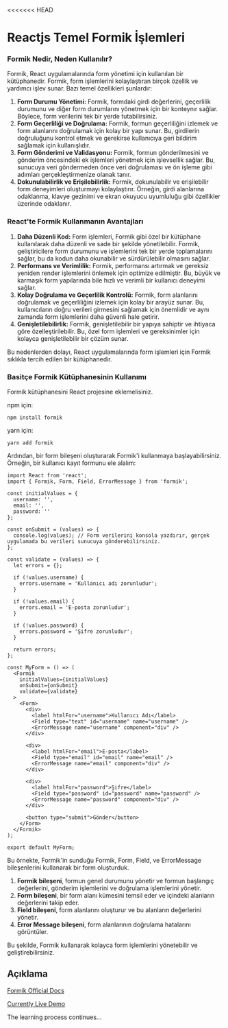 <<<<<<< HEAD
# Reactjs Temel Formik İşlemleri

### Formik Nedir, Neden Kullanılır?

Formik, React uygulamalarında form yönetimi için kullanılan bir kütüphanedir. Formik, form işlemlerini kolaylaştıran birçok özellik ve yardımcı işlev sunar. Bazı temel özellikleri şunlardır:

1. **Form Durumu Yönetimi:** Formik, formdaki girdi değerlerini, geçerlilik durumunu ve diğer form durumlarını yönetmek için bir konteynır sağlar. Böylece, form verilerini tek bir yerde tutabilirsiniz.
2. **Form Geçerliliği ve Doğrulama:** Formik, formun geçerliliğini izlemek ve form alanlarını doğrulamak için kolay bir yapı sunar. Bu, girdilerin doğruluğunu kontrol etmek ve gerekirse kullanıcıya geri bildirim sağlamak için kullanışlıdır.
3. **Form Gönderimi ve Validasyonu:** Formik, formun gönderilmesini ve gönderim öncesindeki ek işlemleri yönetmek için işlevsellik sağlar. Bu, sunucuya veri göndermeden önce veri doğrulaması ve ön işleme gibi adımları gerçekleştirmenize olanak tanır.
4. **Dokunulabilirlik ve Erişilebilirlik:** Formik, dokunulabilir ve erişilebilir form deneyimleri oluşturmayı kolaylaştırır. Örneğin, girdi alanlarına odaklanma, klavye gezinimi ve ekran okuyucu uyumluluğu gibi özellikler üzerinde odaklanır.

### React'te Formik Kullanmanın Avantajları

1. **Daha Düzenli Kod:** Form işlemleri, Formik gibi özel bir kütüphane kullanılarak daha düzenli ve sade bir şekilde yönetilebilir. Formik, geliştiricilere form durumunu ve işlemlerini tek bir yerde toplamalarını sağlar, bu da kodun daha okunabilir ve sürdürülebilir olmasını sağlar.
2. **Performans ve Verimlilik:** Formik, performansı artırmak ve gereksiz yeniden render işlemlerini önlemek için optimize edilmiştir. Bu, büyük ve karmaşık form yapılarında bile hızlı ve verimli bir kullanıcı deneyimi sağlar.
3. **Kolay Doğrulama ve Geçerlilik Kontrolü:** Formik, form alanlarını doğrulamak ve geçerliliğini izlemek için kolay bir arayüz sunar. Bu, kullanıcıların doğru verileri girmesini sağlamak için önemlidir ve aynı zamanda form işlemlerini daha güvenli hale getirir.
4. **Genişletilebilirlik:** Formik, genişletilebilir bir yapıya sahiptir ve ihtiyaca göre özelleştirilebilir. Bu, özel form işlemleri ve gereksinimler için kolayca genişletilebilir bir çözüm sunar.

Bu nedenlerden dolayı, React uygulamalarında form işlemleri için Formik sıklıkla tercih edilen bir kütüphanedir.

### Basitçe Formik Kütüphanesinin Kullanımı

Formik kütüphanesini React projesine eklemelisiniz.
   
npm için:
```
npm install formik
```
yarn için:
```
yarn add formik
```

Ardından, bir form bileşeni oluşturarak Formik'i kullanmaya başlayabilirsiniz. Örneğin, bir kullanıcı kayıt formunu ele alalım:

```
import React from 'react';
import { Formik, Form, Field, ErrorMessage } from 'formik';

const initialValues = {
  username: '',
  email: '',
  password: ''
};

const onSubmit = (values) => {
  console.log(values); // Form verilerini konsola yazdırır, gerçek uygulamada bu verileri sunucuya gönderebilirsiniz.
};

const validate = (values) => {
  let errors = {};

  if (!values.username) {
    errors.username = 'Kullanıcı adı zorunludur';
  }

  if (!values.email) {
    errors.email = 'E-posta zorunludur';
  }

  if (!values.password) {
    errors.password = 'Şifre zorunludur';
  }

  return errors;
};

const MyForm = () => (
  <Formik
    initialValues={initialValues}
    onSubmit={onSubmit}
    validate={validate}
  >
    <Form>
      <div>
        <label htmlFor="username">Kullanıcı Adı</label>
        <Field type="text" id="username" name="username" />
        <ErrorMessage name="username" component="div" />
      </div>

      <div>
        <label htmlFor="email">E-posta</label>
        <Field type="email" id="email" name="email" />
        <ErrorMessage name="email" component="div" />
      </div>

      <div>
        <label htmlFor="password">Şifre</label>
        <Field type="password" id="password" name="password" />
        <ErrorMessage name="password" component="div" />
      </div>

      <button type="submit">Gönder</button>
    </Form>
  </Formik>
);

export default MyForm;
```
Bu örnekte, Formik'in sunduğu Formik, Form, Field, ve ErrorMessage bileşenlerini kullanarak bir form oluşturduk.

1. **Formik bileşeni**, formun genel durumunu yönetir ve formun başlangıç değerlerini, gönderim işlemlerini ve doğrulama işlemlerini yönetir.
2. **Form bileşeni**, bir form alanı kümesini temsil eder ve içindeki alanların değerlerini takip eder.
3. **Field bileşeni**, form alanlarını oluşturur ve bu alanların değerlerini yönetir.
4. **Error Message bileşeni**, form alanlarının doğrulama hatalarını görüntüler.

Bu şekilde, Formik kullanarak kolayca form işlemlerini yönetebilir ve geliştirebilirsiniz.

## Açıklama

[Formik Official Docs](https://formik.org/docs/overview)

[Currently Live Demo](https://yavuzsametkan.github.io/reactjs-basics-formik-operations/)

The learning process continues...
